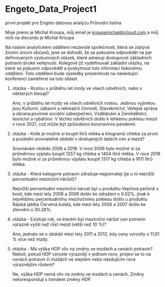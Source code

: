 # Engeto_Data_Project1
první projekt pro Engeto datovou analýzu
Průvodní listina

Moje jméno je Michal Kroupa, můj email je kroupamichal@icloud.com a můj nick na discordu je Michal Kroupa 

Na našem analytickém oddělení nezávislé společnosti, která se zabývá životní úrovní občanů, jsne se dohodli, že se pokusíne odpovědět na pár definovaných výzkumných otázek, které adresují dostupnost základních potravin široké veřejnosti. Kolegové již vydefinovali základní otázky, na které se pokusím odpovědět a poskytnout tuto informaci tiskovému oddělení. Toto oddělení bude výsledky prezentovat na následující konferenci zaměřené na tuto oblast.

1. otázka - Rostou v průběhu let mzdy ve všech odvětvích, nebo v některých klesají?
   
   Ano, v průběhu let mzdy ve všech odvětvích rostou. Jedinou vyjímkou jsou Kulturní, zábavní a rekreační činnosti, Stavebnictví, Veřejná správa a obrana;povinné sociální zabezpečení, Vzdělávání a Zemědělství, lesnictví a rybářství. V těchto odvětvích došlo k lehkému poklesu mezd v roce 2021, což může být způsobeno koronavirou pandemií.

2. otázka - Kolik je možné si koupit litrů mléka a kilogramů chleba za první a poslední srovnatelné období v dostupných datech cen a mezd?
   
   Srovnávám období 2006 a 2018. V roce 2006 bylo možné si za průměrnou výplatu koupit 1257 kg chleba a 1404 litrů mléka. V roce 2018 bylo možné si za průměrnou výplatu koupit 1317 kg chleba a 1611 litrů mléka.
   
3. otázka - Která kategorie potravin zdražuje nejpomaleji (je u ní nejnižší percentuální meziroční nárůst)?

     Nejnižší percentuální meziroční nárust byl u produktu Vepřová pečeně s kostí, kde mezi lety 2008 a 2009 došlo ke zdražení o 0.02%, jinak k největšímu percentuálnímu meziročnímu poklesu došlo u produktu Rajská jablka Červená kulatá, kde mezi lety 2006 a 2007 došlo ke zlevnění o 30.28%.

4. otázka - Existuje rok, ve kterém byl meziroční nárůst cen potravin výrazně vyšší než růst mezd (větší než 10 %)?
   
   Ano, jednalo se o období mezi lety 2011 a 2012, kdy ceny vzrostly o 11,61 % více než mzdy.

5. otázka - Má výška HDP vliv na změny ve mzdách a cenách potravin? Neboli, pokud HDP vzroste výrazněji v jednom roce, projeví se to na cenách potravin či mzdách ve stejném nebo násdujícím roce výraznějším růstem?
    
   Ne, výška HDP nemá vliv na změny ve mzdách a cenách. Změny nekorespondují s trendem změny HDP.

